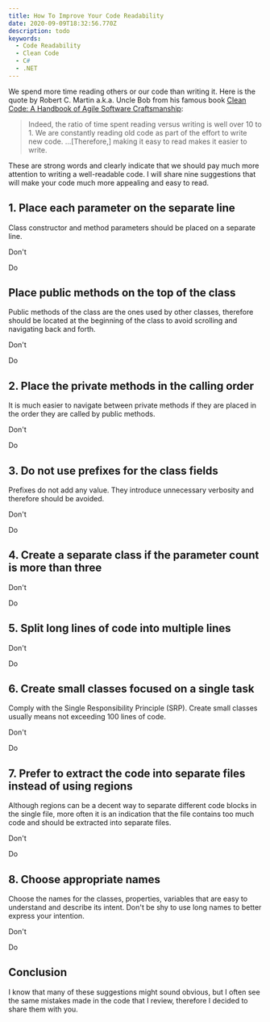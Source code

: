 ```yaml
---
title: How To Improve Your Code Readability
date: 2020-09-09T18:32:56.770Z
description: todo
keywords:
  - Code Readability
  - Clean Code
  - C#
  - .NET
---
```

We spend more time reading others or our code than writing it. Here is the quote by Robert C. Martin a.k.a. Uncle Bob from his famous book [Clean Code: A Handbook of Agile Software Craftsmanship](https://www.amazon.com/Clean-Code-Handbook-Software-Craftsmanship/dp/0132350882/ref=sr_1_1?crid=1T81N1JK49VW6&dchild=1&keywords=clean+code+a+handbook+of+agile+software+craftsmanship&qid=1600172289&sprefix=Clean+Code%3A+A+Handbook+of+Agile+Software+Craftsmanship%2Caps%2C247&sr=8-1):

> Indeed, the ratio of time spent reading versus writing is well over 10 to 1. We are constantly reading old code as part of the effort to write new code. ...\[Therefore,] making it easy to read makes it easier to write.

These are strong words and clearly indicate that we should pay much more attention to writing a well-readable code. I will share nine suggestions that will make your code much more appealing and easy to read.



## 1. Place each parameter on the separate line

Class constructor and method parameters should be placed on a separate line.

Don't

Do

## Place public methods on the top of the class

Public methods of the class are the ones used by other classes, therefore should be located at the beginning of the class to avoid scrolling and navigating back and forth.

Don't

Do

## 2. Place the private methods in the calling order

It is much easier to navigate between private methods if they are placed in the order they are called by public methods.

Don't

Do

## 3. Do not use prefixes for the class fields

Prefixes do not add any value. They introduce unnecessary verbosity and therefore should be avoided.

Don't

Do

## 4. Create a separate class if the parameter count is more than three

Don't

Do

## 5. Split long lines of code into multiple lines

Don't

Do

## 6. Create small classes focused on a single task

Comply with the Single Responsibility Principle (SRP). Create small classes usually means not exceeding 100 lines of code.

Don't

Do

## 7. Prefer to extract the code into separate files instead of using regions

Although regions can be a decent way to separate different code blocks in the single file, more often it is an indication that the file contains too much code and should be extracted into separate files.

Don't

Do

## 8. Choose appropriate names

Choose the names for the classes, properties, variables that are easy to understand and describe its intent. Don't be shy to use long names to better express your intention.

Don't

Do

## Conclusion

I know that many of these suggestions might sound obvious, but I often see the same mistakes made in the code that I review, therefore I decided to share them with you.